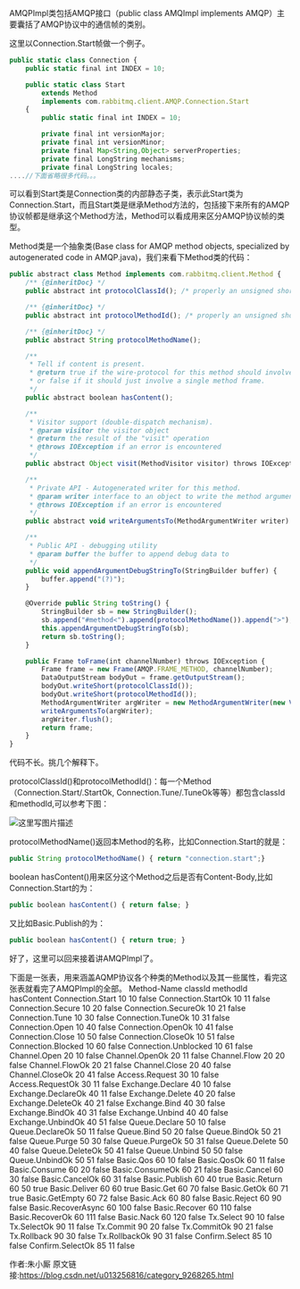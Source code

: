 AMQPImpl类包括AMQP接口（public class AMQImpl implements AMQP）主要囊括了AMQP协议中的通信帧的类别。

这里以Connection.Start帧做一个例子。
```js 
public static class Connection {
    public static final int INDEX = 10;

    public static class Start
        extends Method
        implements com.rabbitmq.client.AMQP.Connection.Start
    {
        public static final int INDEX = 10;

        private final int versionMajor;
        private final int versionMinor;
        private final Map<String,Object> serverProperties;
        private final LongString mechanisms;
        private final LongString locales;
....//下面省略很多代码。。。
```

可以看到Start类是Connection类的内部静态子类，表示此Start类为Connection.Start，而且Start类是继承Method方法的，包括接下来所有的AMQP协议帧都是继承这个Method方法，Method可以看成用来区分AMQP协议帧的类型。

Method类是一个抽象类(Base class for AMQP method objects, specialized by autogenerated code in AMQP.java)，我们来看下Method类的代码：
```js 
public abstract class Method implements com.rabbitmq.client.Method {
    /** {@inheritDoc} */
    public abstract int protocolClassId(); /* properly an unsigned short */

    /** {@inheritDoc} */
    public abstract int protocolMethodId(); /* properly an unsigned short */

    /** {@inheritDoc} */
    public abstract String protocolMethodName();

    /**
     * Tell if content is present.
     * @return true if the wire-protocol for this method should involve a content header and body,
     * or false if it should just involve a single method frame.
     */
    public abstract boolean hasContent();

    /**
     * Visitor support (double-dispatch mechanism).
     * @param visitor the visitor object
     * @return the result of the "visit" operation
     * @throws IOException if an error is encountered
     */
    public abstract Object visit(MethodVisitor visitor) throws IOException;

    /**
     * Private API - Autogenerated writer for this method.
     * @param writer interface to an object to write the method arguments
     * @throws IOException if an error is encountered
     */
    public abstract void writeArgumentsTo(MethodArgumentWriter writer) throws IOException;

    /**
     * Public API - debugging utility
     * @param buffer the buffer to append debug data to
     */
    public void appendArgumentDebugStringTo(StringBuilder buffer) {
        buffer.append("(?)");
    }

    @Override public String toString() {
        StringBuilder sb = new StringBuilder();
        sb.append("#method<").append(protocolMethodName()).append(">");
        this.appendArgumentDebugStringTo(sb);
        return sb.toString();
    }

    public Frame toFrame(int channelNumber) throws IOException {
        Frame frame = new Frame(AMQP.FRAME_METHOD, channelNumber);
        DataOutputStream bodyOut = frame.getOutputStream();
        bodyOut.writeShort(protocolClassId());
        bodyOut.writeShort(protocolMethodId());
        MethodArgumentWriter argWriter = new MethodArgumentWriter(new ValueWriter(bodyOut));
        writeArgumentsTo(argWriter);
        argWriter.flush();
        return frame;
    }
}
```

代码不长。挑几个解释下。

protocolClassId()和protocolMethodId()：每一个Method（Connection.Start/.StartOk, Connection.Tune/.TuneOk等等）都包含classId和methodId,可以参考下图：

![这里写图片描述](https://gitee.com/hezhiyuan007/java-study/raw/master/images/rabbitmqSC/75b89962-0db1-4f57-8153-8fc676dc8e90.png)

protocolMethodName()返回本Method的名称，比如Connection.Start的就是：
```js 
public String protocolMethodName() { return "connection.start";}
```

boolean hasContent()用来区分这个Method之后是否有Content-Body,比如Connection.Start的为：

```js 
public boolean hasContent() { return false; }
```

又比如Basic.Publish的为：

```js 
public boolean hasContent() { return true; }
```

好了，这里可以回来接着讲AMQPImpl了。

下面是一张表，用来涵盖AQMP协议各个种类的Method以及其一些属性，看完这张表就看完了AMQPImpl的全部。
Method-Name classId methodId hasContent Connection.Start 10 10 false Connection.StartOk 10 11 false Connection.Secure 10 20 false Connection.SecureOk 10 21 false Connection.Tune 10 30 false Connection.TuneOk 10 31 false Connection.Open 10 40 false Connection.OpenOk 10 41 false Connection.Close 10 50 false Connection.CloseOk 10 51 false Connection.Blocked 10 60 false Connection.Unblocked 10 61 false Channel.Open 20 10 false Channel.OpenOk 20 11 false Channel.Flow 20 20 false Channel.FlowOk 20 21 false Channel.Close 20 40 false Channel.CloseOk 20 41 false Access.Request 30 10 false Access.RequestOk 30 11 false Exchange.Declare 40 10 false Exchange.DeclareOk 40 11 false Exchange.Delete 40 20 false Exchange.DeleteOk 40 21 false Exchange.Bind 40 30 false Exchange.BindOk 40 31 false Exchange.Unbind 40 40 false Exchange.UnbindOk 40 51 false Queue.Declare 50 10 false Queue.DeclareOk 50 11 false Queue.Bind 50 20 false Queue.BindOk 50 21 false Queue.Purge 50 30 false Queue.PurgeOk 50 31 false Queue.Delete 50 40 false Queue.DeleteOk 50 41 false Queue.Unbind 50 50 false Queue.UnbindOk 50 51 false Basic.Qos 60 10 false Basic.QosOk 60 11 false Basic.Consume 60 20 false Basic.ConsumeOk 60 21 false Basic.Cancel 60 30 false Basic.CancelOk 60 31 false Basic.Publish 60 40 true Basic.Return 60 50 true Basic.Deliver 60 60 true Basic.Get 60 70 false Basic.GetOk 60 71 true Basic.GetEmpty 60 72 false Basic.Ack 60 80 false Basic.Reject 60 90 false Basic.RecoverAsync 60 100 false Basic.Recover 60 110 false Basic.RecoverOk 60 111 false Basic.Nack 60 120 false Tx.Select 90 10 false Tx.SelectOk 90 11 false Tx.Commit 90 20 false Tx.CommitOk 90 21 false Tx.Rollback 90 30 false Tx.RollbackOk 90 31 false Confirm.Select 85 10 false Confirm.SelectOk 85 11 false


作者:朱小厮  原文链接:https://blog.csdn.net/u013256816/category_9268265.html
